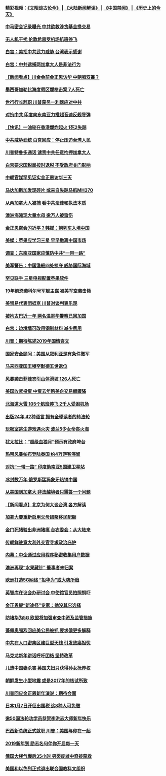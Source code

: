 #### 精彩视频：[《文昭谈古论今》](https://github.com/gfw-breaker/wenzhao/blob/master/README.md?t=01082131) | [《大陆新闻解读》](https://github.com/gfw-breaker/ntdtv-comedy/blob/master/README.md?t=01082131) | [《中国禁闻》](https://github.com/gfw-breaker/ntdtv-news/blob/master/README.md?t=01082131) | [《历史上的今天》](https://github.com/gfw-breaker/today-in-history/blob/master/README.md?t=01082131) 

#### [中马密会记录曝光 中共欲救涉贪基金换交易](../pages/nsc418/n10962070.md?t=01082131) 

#### [无人机干扰 伦敦希思罗机场航班停飞](../pages/nsc418/n10962109.md?t=01082131) 

#### [白宫：美拒中共武力威胁 台湾表示感谢](../pages/nsc418/n10962051.md?t=01082131) 

#### [白宫：中共逮捕两加拿大人是非法行为](../pages/nsc418/n10962084.md?t=01082131) 

#### [【新闻看点】川金会前金正恩访华 中朝唱双簧？](../pages/nsc418/n10962061.md?t=01082131) 

#### [墨西哥加勒比海度假区爆枪击案 7人死亡](../pages/nsc418/n10961738.md?t=01082131) 

#### [世行行长辞职 川普获另一利器应对中共](../pages/nsc418/n10961551.md?t=01082131) 

#### [对抗中共 印度向东南亚力推超音速反舰导弹](../pages/nsc418/n10961169.md?t=01082131) 

#### [【快讯】一油轮在香港爆炸起火 1死2失踪](../pages/nsc418/n10961201.md?t=01082131) 

#### [中共威胁武统 白宫回应：停止压迫台湾人民](../pages/nsc418/n10961171.md?t=01082131) 

#### [川普特鲁多通话 谴责中共任意拘押加拿大人](../pages/nsc418/n10960793.md?t=01082131) 

#### [白宫要求国税局按时退税 不受政府关门影响](../pages/nsc418/n10960626.md?t=01082131) 

#### [中朝官媒罕见证实金正恩访华三天](../pages/nsc418/n10960336.md?t=01082131) 

#### [马达加斯加发现碎片 或来自失踪马航MH370](../pages/nsc418/n10960114.md?t=01082131) 

#### [从两加拿大人被捕 看中共法律和执法本质](../pages/nsc418/n10960250.md?t=01082131) 

#### [澳洲海滩现大量水母 逾万人被蜇伤](../pages/nsc418/n10959898.md?t=01082131) 

#### [金正恩密会习近平？韩媒：朝列车入境中国](../pages/nsc418/n10959856.md?t=01082131) 

#### [美媒：苹果应学习三星 早早撤离中国市场](../pages/nsc418/n10958930.md?t=01082131) 

#### [调查：东南亚国家应慎防中共“一带一路”](../pages/nsc418/n10959261.md?t=01082131) 

#### [美军警告：中国渔船四处掠夺 威胁国际海域](../pages/nsc418/n10959047.md?t=01082131) 

#### [罕见联手 三星电视配置苹果软件](../pages/nsc418/n10958192.md?t=01082131) 

#### [19年前恐袭科尔号军舰主谋 被美军空袭击毙](../pages/nsc418/n10958692.md?t=01082131) 

#### [美贸易代表团抵京 川普对谈判表乐观](../pages/nsc418/n10957808.md?t=01082131) 

#### [被拘古巴近一年 两名温哥华警察已回加国](../pages/nsc418/n10957967.md?t=01082131) 

#### [白宫：边境墙可改用钢制材料 减少费用](../pages/nsc418/n10957898.md?t=01082131) 

#### [川普：期待陈述2019年国情咨文](../pages/nsc418/n10957830.md?t=01082131) 

#### [国家安全顾问：美国从叙利亚是有条件撤军](../pages/nsc418/n10957696.md?t=01082131) 

#### [马来西亚国王穆罕默德五世退位](../pages/nsc418/n10957673.md?t=01082131) 

#### [风暴袭击菲律宾引山体滑坡 126人死亡](../pages/nsc418/n10957562.md?t=01082131) 

#### [美国收紧投资 中资去年购美企交易额骤降](../pages/nsc418/n10956141.md?t=01082131) 

#### [北海道大雪 105个航班停飞 2千人受困机场](../pages/nsc418/n10957312.md?t=01082131) 

#### [出版24年 42种语言 拥有全球读者的转法轮](../pages/nsc418/n10955468.md?t=01082131) 

#### [玩密室逃生游戏遇火灾 波兰5少女命丧火海](../pages/nsc418/n10955350.md?t=01082131) 

#### [犹太拉比：“超级血狼月”预示有政府垮台](../pages/nsc418/n10954999.md?t=01082131) 

#### [热带风暴帕布登陆泰国 约4万游客滞留](../pages/nsc418/n10953704.md?t=01082131) 

#### [对抗“一带一路” 印度助南亚5国建卫星站](../pages/nsc418/n10953085.md?t=01082131) 

#### [冰封数万年 俄罗斯猛犸象牙热销中国](../pages/nsc418/n10952945.md?t=01082131) 

#### [从美国到加拿大 非法越境者只需答一个问题](../pages/nsc418/n10952107.md?t=01082131) 

#### [【新闻看点】北京为何大谈台湾 各方解读](../pages/nsc418/n10951577.md?t=01082131) 

#### [加拿大要重新启用父母团聚移民配额](../pages/nsc418/n10951623.md?t=01082131) 

#### [金门死猪验出非洲猪瘟 台农委会：从大陆来](../pages/nsc418/n10950871.md?t=01082131) 

#### [传朝鲜驻意大利外交官寻求政治庇护](../pages/nsc418/n10950043.md?t=01082131) 

#### [内幕：中企通过应用程序秘密收集用户数据](../pages/nsc418/n10949869.md?t=01082131) 

#### [澳洲再现“水果藏针” 肇事者未归案](../pages/nsc418/n10949734.md?t=01082131) 

#### [欧洲打造5G网络 “拒华为”或大势所趋](../pages/nsc418/n10944741.md?t=01082131) 

#### [英智库在议会办研讨会 中使馆官员拍照恫吓](../pages/nsc418/n10949621.md?t=01082131) 

#### [金正恩提“新途径”专家：他没其它选择](../pages/nsc418/n10949644.md?t=01082131) 

#### [防堵华为5G 欧盟将加强审查中资及监管措施](../pages/nsc418/n10949397.md?t=01082131) 

#### [蓬佩奥强烈回应美公民被抓 要求俄更多解释](../pages/nsc418/n10949408.md?t=01082131) 

#### [中共在人口密集区建巨型天线 引发致癌担忧](../pages/nsc418/n10949221.md?t=01082131) 

#### [马克龙新年讲话呼吁团结 坚持改革](../pages/nsc418/n10947012.md?t=01082131) 

#### [儿遭中国妻杀害 英国夫妇只获得孙女抚养权](../pages/nsc418/n10947962.md?t=01082131) 

#### [朝鲜发生小型地震 或是2017年的核试所致](../pages/nsc418/n10948016.md?t=01082131) 

#### [川普回应金正恩新年演说：期待会面](../pages/nsc418/n10947826.md?t=01082131) 

#### [日本1月7日开征出国税 这8种人可免缴](../pages/nsc418/n10947821.md?t=01082131) 

#### [逾50国法轮功学员恭贺李洪志大师新年快乐](../pages/nsc418/n10922625.md?t=01082131) 

#### [巴西新总统正式就职 川普：美国与你在一起](../pages/nsc418/n10947092.md?t=01082131) 

#### [2019新年到 励志名句伴你开启每一天](../pages/nsc418/n10946988.md?t=01082131) 

#### [俄国大楼气爆后35小时 男婴废墟中奇迹获救](../pages/nsc418/n10946967.md?t=01082131) 

#### [美国和以色列正式退出联合国教科文组织](../pages/nsc418/n10946960.md?t=01082131) 

